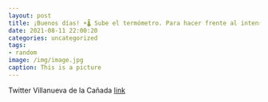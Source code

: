 ```yaml
---
layout: post
title: ¡Buenos días! ☀🌡 Sube el termómetro. Para hacer frente al intenso calor, te proponemos refrescarte 💦 en la Piscina Municipal. Má...
date: 2021-08-11 22:00:20
categories: uncategorized
tags:
- random
image: /img/image.jpg
caption: This is a picture
---
```

Twitter Villanueva de la Cañada [link](https://twitter.com/AytoVDLCanada/status/1425358298505695235)
